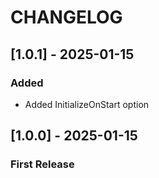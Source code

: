 # CHANGELOG

## [1.0.1] - 2025-01-15
### Added

- Added InitializeOnStart option

## [1.0.0] - 2025-01-15
### First Release